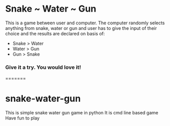 
# Snake ~ Water ~ Gun

This is a game between user and computer. The computer randomly selects anything from snake, water or gun and user has to give the input of their choice and the results are declared on basis of:

* Snake   >   Water
* Water   >   Gun
* Gun     >   Snake

### Give it a try. You would love it!
=======
# snake-water-gun
This is simple snake water gun game in python
It is cmd line based game
Have fun to play

